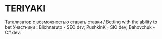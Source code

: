 # TERIYAKI
Татализатор  с возможностью  ставить ставки / Betting with the ability to bet
Участники :
Blichnaruto - SEO dev;
PushkinK - SIO dev;
Bahovchuk - C# dev.
